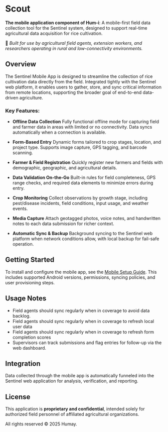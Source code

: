 # Scout

**The mobile application component of Hum-i**: A mobile-first field data collection tool for the Sentinel system, designed to support real-time agricultural data acquisition for rice cultivation.

📱 *Built for use by agricultural field agents, extension workers, and researchers operating in rural and low-connectivity environments.*

## Overview

The Sentinel Mobile App is designed to streamline the collection of rice cultivation data directly from the field. Integrated tightly with the Sentinel web platform, it enables users to gather, store, and sync critical information from remote locations, supporting the broader goal of end-to-end data-driven agriculture.

### Key Features:

* **Offline Data Collection**
  Fully functional offline mode for capturing field and farmer data in areas with limited or no connectivity. Data syncs automatically when a connection is available.

* **Form-Based Entry**
  Dynamic forms tailored to crop stages, location, and project type. Supports image capture, GPS tagging, and barcode scanning.

* **Farmer & Field Registration**
  Quickly register new farmers and fields with demographic, geographic, and agricultural details.

* **Data Validation On-the-Go**
  Built-in rules for field completeness, GPS range checks, and required data elements to minimize errors during entry.

* **Crop Monitoring**
  Collect observations by growth stage, including pest/disease incidents, field conditions, input usage, and weather events.

* **Media Capture**
  Attach geotagged photos, voice notes, and handwritten notes to each data submission for richer context.

* **Automatic Sync & Backup**
  Background syncing to the Sentinel web platform when network conditions allow, with local backup for fail-safe operation.

## Getting Started

To install and configure the mobile app, see the [Mobile Setup Guide](./docs/mobile-setup.md). This includes supported Android versions, permissions, syncing policies, and user provisioning steps.

## Usage Notes

* Field agents should sync regularly when in coverage to avoid data backlog.
* Field agents should sync regularly when in coverage to refresh local user data
* Field agents should sync regularly when in coverage to refresh form completion scores
* Supervisors can track submissions and flag entries for follow-up via the web dashboard.

## Integration

Data collected through the mobile app is automatically funneled into the Sentinel web application for analysis, verification, and reporting.

## License

This application is **proprietary and confidential**, intended solely for authorized field personnel of affiliated agricultural organizations.

All rights reserved © 2025 Humay.